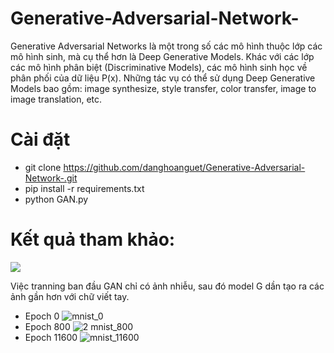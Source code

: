 # Generative-Adversarial-Network-
Generative Adversarial Networks là một trong số các mô hình thuộc lớp các mô hình sinh, mà cụ thể hơn là Deep Generative Models. Khác với các lớp các mô hình phân biệt (Discriminative Models), các mô hình sinh học về phân phối của dữ liệu P(x). Những tác vụ có thể sử dụng Deep Generative Models bao gồm: image synthesize, style transfer, color transfer, image to image translation, etc.

# Cài đặt
- git clone https://github.com/danghoanguet/Generative-Adversarial-Network-.git
- pip install -r requirements.txt
- python GAN.py

# Kết quả tham khảo: 
<img src="https://matheusfacure.github.io/img/tutorial/vanilla_gan/digit_gan.gif">

Việc tranning ban đầu GAN chỉ có ảnh nhiễu, sau đó model G dần tạo ra các ảnh gần hơn với chữ viết tay.

- Epoch 0 ![mnist_0](https://user-images.githubusercontent.com/65205345/143742321-2db7bccb-87b5-46f8-9393-3626ff83087d.png)
- Epoch 800 ![2 mnist_800](https://user-images.githubusercontent.com/65205345/143742461-8fd643e5-e8bf-4ad1-bcbc-c407bf2961dc.png)
- Epoch 11600 ![mnist_11600](https://user-images.githubusercontent.com/65205345/143742743-7bcc78a1-72ca-4c43-867f-00ca3e0187c5.png)
